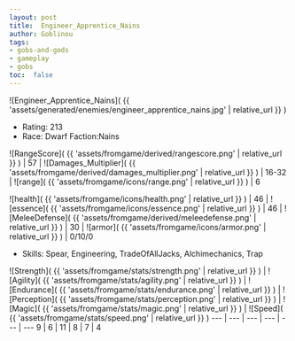 ```yaml
---
layout: post
title:  Engineer_Apprentice_Nains
author: Goblinou
tags:
- gobs-and-gods
- gameplay
- gobs
toc:  false
---
```


![Engineer_Apprentice_Nains]( {{ 'assets/generated/enemies/engineer_apprentice_nains.jpg' | relative_url }} )
- Rating: 213
- Race: Dwarf  Faction:Nains

![RangeScore]( {{ 'assets/fromgame/derived/rangescore.png' | relative_url }} ) | 57 | ![Damages_Multiplier]( {{ 'assets/fromgame/derived/damages_multiplier.png' | relative_url }} ) | 16-32 | ![range]( {{ 'assets/fromgame/icons/range.png' | relative_url }} ) | 6


![health]( {{ 'assets/fromgame/icons/health.png' | relative_url }} ) | 46 | ![essence]( {{ 'assets/fromgame/icons/essence.png' | relative_url }} ) | 46 | ![MeleeDefense]( {{ 'assets/fromgame/derived/meleedefense.png' | relative_url }} ) | 30 | ![armor]( {{ 'assets/fromgame/icons/armor.png' | relative_url }} ) | 0/10/0

* Skills: Spear, Engineering, TradeOfAllJacks, Alchimechanics, Trap

![Strength]( {{ 'assets/fromgame/stats/strength.png' | relative_url }} ) | ![Agility]( {{ 'assets/fromgame/stats/agility.png' | relative_url }} ) | ![Endurance]( {{ 'assets/fromgame/stats/endurance.png' | relative_url }} ) | ![Perception]( {{ 'assets/fromgame/stats/perception.png' | relative_url }} ) | ![Magic]( {{ 'assets/fromgame/stats/magic.png' | relative_url }} ) | ![Speed]( {{ 'assets/fromgame/stats/speed.png' | relative_url }} )
--- | --- | --- | --- | --- | ---
9 | 6 | 11 | 8 | 7 | 4

